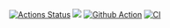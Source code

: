 [![Actions Status](https://github.com/newzavod/frontend-project-lvl1/workflows/hexlet-check/badge.svg)](https://github.com/newzavod/frontend-project-lvl1/actions)
<a href="https://codeclimate.com/github/codeclimate/codeclimate/maintainability"><img src="https://api.codeclimate.com/v1/badges/a99a88d28ad37a79dbf6/maintainability" /></a>
[![Github Action](https://github.com/newzavod/frontend-project-lvl1/actions/workflows/github-actions.yml/badge.svg)](https://github.com/newzavod/frontend-project-lvl1/actions/workflows/github-actions.yml)
[![CI](https://github.com/newzavod/frontend-project-lvl1/actions/workflows/main.yml/badge.svg)](https://github.com/newzavod/frontend-project-lvl1/actions/workflows/main.yml)
